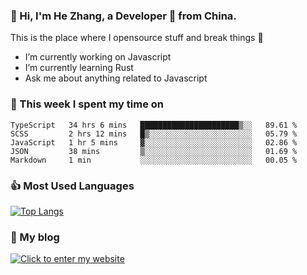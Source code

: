 ### 👋 Hi, I'm He Zhang, a Developer 🚀 from China.

This is the place where I opensource stuff and break things :rofl:

- I’m currently working on Javascript
- I’m currently learning Rust
- Ask me about anything related to Javascript

### 💪 This week I spent my time on 
<!--START_SECTION:waka-->
```text
TypeScript   34 hrs 6 mins   ██████████████████████▒░░   89.61 % 
SCSS         2 hrs 12 mins   █▒░░░░░░░░░░░░░░░░░░░░░░░   05.79 % 
JavaScript   1 hr 5 mins     ▓░░░░░░░░░░░░░░░░░░░░░░░░   02.86 % 
JSON         38 mins         ▒░░░░░░░░░░░░░░░░░░░░░░░░   01.69 % 
Markdown     1 min           ░░░░░░░░░░░░░░░░░░░░░░░░░   00.05 % 
```
<!--END_SECTION:waka-->

### 👍 Most Used Languages
[![Top Langs](https://github-readme-stats.vercel.app/api/top-langs/?username=zhanghecool&layout=compact)](https://zhanghe.cool)

### 🌈 My blog 
[![Click to enter my website](https://cdn.jsdelivr.net/gh/zhanghecool/assets/images/gif/zhanghecools.gif)](https://zhanghe.cool)
